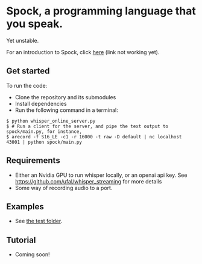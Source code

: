 # Spock, a programming language that you speak.

Yet unstable.

For an introduction to Spock, click [here](zoravur.github.io/blog/spock-a-spoken.html) (link not working yet).

## Get started

To run the code:
- Clone the repository and its submodules
- Install dependencies
- Run the following command in a terminal:
```
$ python whisper_online_server.py
$ # Run a client for the server, and pipe the text output to spock/main.py, for instance,
$ arecord -f S16_LE -c1 -r 16000 -t raw -D default | nc localhost 43001 | python spock/main.py

```

## Requirements
- Either an Nvidia GPU to run whisper locally, or an openai api key. See https://github.com/ufal/whisper_streaming for more details
- Some way of recording audio to a port.

## Examples
- See [the test folder](https://github.com/zoravur/spoken-lang/tree/master/test/v2grammar).

## Tutorial
- Coming soon!
